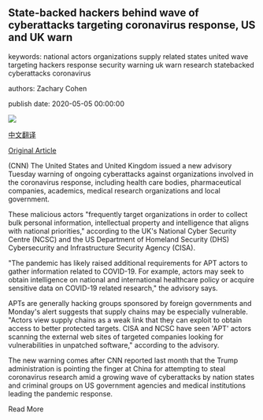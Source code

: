 ## State-backed hackers behind wave of cyberattacks targeting coronavirus response, US and UK warn

keywords: national actors organizations supply related states united wave targeting hackers response security warning uk warn research statebacked cyberattacks coronavirus

authors: Zachary Cohen

publish date: 2020-05-05 00:00:00

![](https://cdn.cnn.com/cnnnext/dam/assets/200505140648-cybercrime-restricted-super-tease.jpg)

[中文翻译](State-backed%20hackers%20behind%20wave%20of%20cyberattacks%20targeting%20coronavirus%20response%2C%20US%20and%20UK%20warn_zh.md)

[Original Article](https://edition.cnn.com/2020/05/05/politics/us-uk-cyberattack-warning-coronavirus/index.html)

(CNN) The United States and United Kingdom issued a new advisory Tuesday warning of ongoing cyberattacks against organizations involved in the coronavirus response, including health care bodies, pharmaceutical companies, academics, medical research organizations and local government.

These malicious actors "frequently target organizations in order to collect bulk personal information, intellectual property and intelligence that aligns with national priorities," according to the UK's National Cyber Security Centre (NCSC) and the US Department of Homeland Security (DHS) Cybersecurity and Infrastructure Security Agency (CISA).

"The pandemic has likely raised additional requirements for APT actors to gather information related to COVID-19. For example, actors may seek to obtain intelligence on national and international healthcare policy or acquire sensitive data on COVID-19 related research," the advisory says.

APTs are generally hacking groups sponsored by foreign governments and Monday's alert suggests that supply chains may be especially vulnerable. "Actors view supply chains as a weak link that they can exploit to obtain access to better protected targets. CISA and NCSC have seen 'APT' actors scanning the external web sites of targeted companies looking for vulnerabilities in unpatched software," according to the advisory.

The new warning comes after CNN reported last month that the Trump administration is pointing the finger at China for attempting to steal coronavirus research amid a growing wave of cyberattacks by nation states and criminal groups on US government agencies and medical institutions leading the pandemic response.

Read More